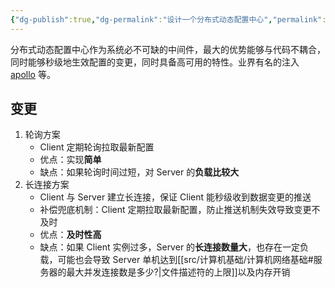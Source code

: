 ```yaml
---
{"dg-publish":true,"dg-permalink":"设计一个分布式动态配置中心","permalink":"/设计一个分布式动态配置中心/"}
---
```



分布式动态配置中心作为系统必不可缺的中间件，最大的优势能够与代码不耦合，同时能够秒级地生效配置的变更，同时具备高可用的特性。业界有名的注入 [apollo](https://github.com/apolloconfig/apollo) 等。

## 变更

1. 轮询方案
	- Client 定期轮询拉取最新配置
	- 优点：实现**简单**
	- 缺点：如果轮询时间过短，对 Server 的**负载比较大**
2. 长连接方案
	- Client 与 Server 建立长连接，保证 Client 能秒级收到数据变更的推送
	- 补偿兜底机制：Client 定期拉取最新配置，防止推送机制失效导致变更不及时
	- 优点：**及时性高**
	- 缺点：如果 Client 实例过多，Server 的**长连接数量大**，也存在一定负载，可能也会导致 Server 单机达到[[src/计算机基础/计算机网络基础#服务器的最大并发连接数是多少?\|文件描述符的上限]]以及内存开销